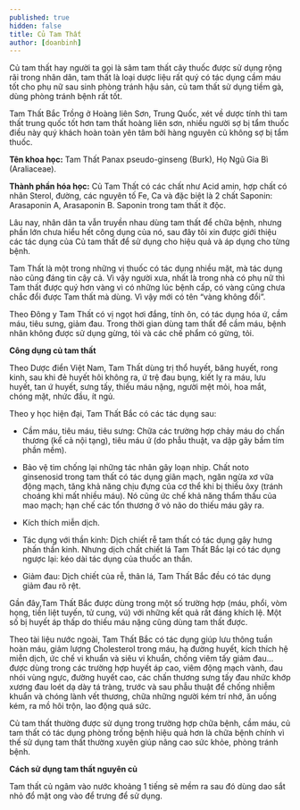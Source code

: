 ```yaml
---
published: true
hidden: false
title: Củ Tam Thất
author: [doanbinh]
---
```


Củ tam thất hay người ta gọi là sâm tam thất cây thuốc được sử dụng rộng rãi trong nhân dân, tam thất là loại dược liệu rất quý có tác dụng cầm máu tốt cho phụ nữ sau sinh phòng tránh hậu sản, củ tam thất sử dụng tiềm gà, dùng phòng tránh bệnh rất tốt.

Tam Thất Bắc Trồng ở Hoàng liên Sơn, Trung Quốc, xét về dược tính thì tam thất trung quốc tốt hơn tam thất hoàng liên sơn, nhiều người sợ bị tẩm thuốc điều này quý khách hoàn toàn yên tâm bởi hàng nguyên củ không sợ bị tẩm thuốc.

**Tên khoa học:** Tam Thất Panax pseudo-ginseng (Burk), Họ Ngũ Gia Bì (Araliaceae).

**Thành phần hóa học:** Củ Tam Thất có các chất như Acid amin, hợp chất có nhân Sterol, đường, các nguyên tố Fe, Ca và đặc biệt là 2 chất Saponin: Arasaponin A, Arasaponin B. Saponin trong tam thất ít độc.

Lâu nay, nhân dân ta vẫn truyền nhau dùng tam thất để chữa bệnh, nhưng phần lớn chưa hiểu hết công dụng của nó, sau đây tôi xin được giới thiệu các tác dụng của Củ tam thất để sử dụng cho hiệu quả và áp dụng cho từng bệnh.

Tam Thất  là một trong những vị thuốc có tác dụng nhiều mặt, mà tác dụng nào cũng đáng tin cậy cả. Vì vậy người xưa, nhất là trong nhà có phụ nữ thì Tam thất được quý hơn vàng vì có những lúc bệnh cấp, có vàng cũng chưa chắc đổi được Tam thất mà dùng. Vì vậy mới có tên “vàng không đổi”.

Theo Đông y Tam Thất có vị ngọt hơi đắng, tính ôn, có tác dụng hóa ứ, cầm máu, tiêu sưng, giảm đau. Trong thời gian dùng tam thất để cầm máu, bệnh nhân không được sử dụng gừng, tỏi và các chế phẩm có gừng, tỏi.

**Công dụng củ tam thất**

Theo Dược điển Việt Nam, Tam Thất dùng trị thổ huyết, băng huyết, rong kinh, sau khi đẻ huyết hôi không ra, ứ trệ đau bụng, kiết lỵ ra máu, lưu huyết, tan ứ huyết, sưng tấy, thiếu máu nặng, người mệt mỏi, hoa mắt, chóng mặt, nhức đầu, ít ngủ.

Theo y học hiện đại, Tam Thất Bắc có các tác dụng sau:

- Cầm máu, tiêu máu, tiêu sưng: Chữa các trường hợp chảy máu do chấn thương (kể cả nội tạng), tiêu máu ứ (do phẫu thuật, va dập gây bầm tím phần mềm).

- Bảo vệ tim chống lại những tác nhân gây loạn nhịp. Chất noto ginsenosid trong tam thất có tác dụng giãn mạch, ngăn ngừa xơ vữa động mạch, tăng khả năng chịu đựng của cơ thể khi bị thiếu ôxy (tránh choáng khi mất nhiều máu). Nó cũng ức chế khả năng thẩm thấu của mao mạch; hạn chế các tổn thương ở vỏ não do thiếu máu gây ra.

- Kích thích miễn dịch.

- Tác dụng với thần kinh: Dịch chiết rễ tam thất có tác dụng gây hưng phấn thần kinh. Nhưng dịch chất chiết lá Tam Thất Bắc  lại có tác dụng ngược lại: kéo dài tác dụng của thuốc an thần.

- Giảm đau: Dịch chiết của rễ, thân lá, Tam Thất Bắc  đều có tác dụng giảm đau rõ rệt.

Gần đây,Tam Thất Bắc  được dùng trong một số trường hợp (máu, phổi, vòm họng, tiền liệt tuyến, tử cung, vú) với những kết quả rất đáng khích lệ. Một số bị huyết áp thấp do thiếu máu nặng cũng dùng tam thất được.

Theo tài liệu nước ngoài, Tam Thất Bắc có tác dụng giúp lưu thông tuần hoàn máu, giảm lượng Cholesterol trong máu, hạ đường huyết, kích thích hệ miễn dịch, ức chế vi khuẩn và siêu vi khuẩn, chống viêm tấy giảm đau… được dùng trong các trường hợp huyết áp cao, viêm động mạch vành, đau nhói vùng ngực, đường huyết cao, các chấn thương sưng tấy đau nhức khớp xương đau loét dạ dày tá tràng, trước và sau phẫu thuật để chống nhiễm khuẩn và chóng lành vết thương, chữa những người kém trí nhớ, ăn uống kém, ra mồ hôi trộn, lao động quá sức.

Củ tam thất thường được sử dụng trong trường hợp chữa bệnh, cầm máu, củ tam thất có tác dụng phòng trống bệnh hiệu quả hơn là chữa bệnh chính vì thế sử dụng tam thất thường xuyên giúp nâng cao sức khỏe, phòng tránh bệnh.

**Cách sử dụng tam thất nguyên củ**

Tam thất củ ngâm vào nước khoảng 1 tiếng sẽ mềm ra sau đó dùng dao sắt nhỏ đổ mật ong vào để trưng để sử dụng.